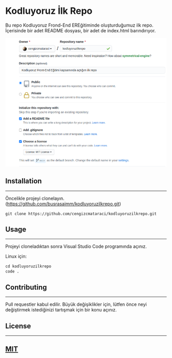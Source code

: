 # Kodluyoruz İlk Repo

Bu repo Kodluyoruz Frond-End EREğitiminde oluşturduğumuz ilk repo. İçerisinde bir adet README dosyası, bir adet de index.html barındırıyor.

![ÖDEV](https://raw.githubusercontent.com/Kodluyoruz/taskforce/main/git/odev1/figures/github.png)





## Installation
---

Öncelikle projeyi clonelayın. (https://github.com/busrasaimm/kodluyoruzilkrepo.git)

```
git clone https://github.com/cengizcmataraci/kodluyoruzilkrepo.git
```

## Usage
---

Projeyi cloneladıktan sonra Visual Studio Code programında açınız.

Linux için:

```
cd kodluyoruzilkrepo
code .
```

## Contributing
----


Pull requestler kabul edilir. Büyük değişiklikler için, lütfen önce neyi değiştirmek istediğinizi tartışmak için bir konu açınız.

## License
---


[MIT](https://choosealicense.com/licenses/mit/)
---------

[def]: github.png